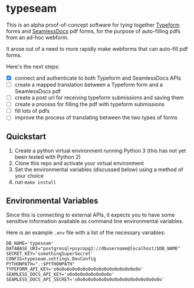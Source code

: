# typeseam

This is an alpha proof-of-concept software for tying together [Typeform](http://www.typeform.com/) forms and
[SeamlessDocs](http://www.seamlessdocs.com/) pdf forms, for the purpose of auto-filling pdfs from an ad-hoc webform.

It arose out of a need to more rapidly make webforms that can auto-fill pdf forms.

Here's the next steps:

- [x] connect and authenticate to both Typeform and SeamlessDocs APIs
- [ ] create a mapped translation between a Typeform form and a SeamlessDocs pdf
- [ ] create a post url for receiving typeform submissions and saving them
- [ ] create a process for filling the pdf with typeform submissions
- [ ] fill lots of pdfs
- [ ] improve the process of translating between the two types of forms

## Quickstart

1. Create a python virtual environment running Python 3 (this has not yet been tested with Python 2)
2. Clone this repo and activate your virtual environment
3. Set the environmental variables (discussed below) using a method of your choice
4. run `make install`

## Environmental Variables

Since this is connecting to external APIs, it expects you to have some sensitive information available as command line environmental variables.

Here is an example `.env` file with a list of the necessary variables:

```
DB_NAME='typeseam'
DATABASE_URI="postgresql+psycopg2://dbusername@localhost/$DB_NAME"
SECRET_KEY='somethingSuperSecret'
CONFIG=typeseam.settings.DevConfig
PYTHONPATH=".:$PYTHONPATH"
TYPEFORM_API_KEY='o0o0o0o0o0o0o0o0o0o0o0o0o0o0o0o0o'
SEAMLESS_DOCS_API_KEY='o0o0o0o0o0o0o0o0o'
SEAMLESS_DOCS_API_SECRET='o0o0o0o0o0o0o0o0o0o0o0o0o0o0o0o0o'
```
